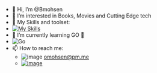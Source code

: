- 👋 Hi, I’m @Bmohsen
- 👀 I’m interested in Books, Movies and Cutting Edge tech
- 💪 My Skills and toolset:
- [![My Skills](https://skillicons.dev/icons?i=git,js,html,css,tailwind,bootstrap,php,laravel,python,flask,nodejs,react,nextjs,expressjs,nestjs,mysql,redis,mongodb,docker)](https://skillicons.dev)
- 🌱 I’m currently learning GO 🦫  
- ![Go](https://skillicons.dev/icons?i=go)
- 📫 How to reach me: 
  - ![image](https://img.shields.io/badge/ProtonMail-8B89CC?style=for-the-badge&logo=protonmail&logoColor=white) omohsen@pm.me
  - [![image](https://img.shields.io/badge/Discord-5865F2?style=for-the-badge&logo=discord&logoColor=white)](https://discord.com/users/402491363058253836)

<!---
Bmohsen/Bmohsen is a ✨ special ✨ repository because its `README.md` (this file) appears on your GitHub profile.
You can click the Preview link to take a look at your changes.
--->
